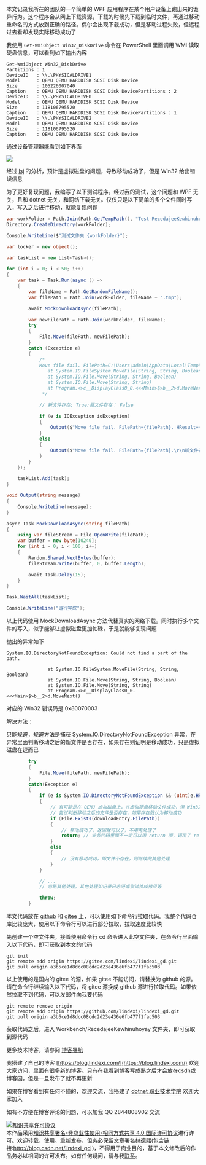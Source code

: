 
本文记录我所在的团队的一个简单的 WPF 应用程序在某个用户设备上跑出来的诡异行为。这个程序会从网上下载资源，下载的时候先下载到临时文件，再通过移动重命名的方式放到正确的路径。偶尔会出现下载成功，但是移动过程失败，但远程过去看却发现实际移动成功了

<!--more-->


<!-- CreateTime:2024/11/15 07:25:55 -->
<!-- 发布 -->
<!-- 博客 -->

我使用 `Get-WmiObject Win32_DiskDrive` 命令在 PowerShell 里面调用 WMI 读取硬盘信息，可以看到如下输出内容

```
Get-WmiObject Win32_DiskDrive
Partitions : 1
DeviceID   : \\.\PHYSICALDRIVE1
Model      : QEMU QEMU HARDDISK SCSI Disk Device
Size       : 105226007040
Caption    : QEMU QEMU HARDDISK SCSI Disk DevicePartitions : 2
DeviceID   : \\.\PHYSICALDRIVE0
Model      : QEMU QEMU HARDDISK SCSI Disk Device
Size       : 118106795520
Caption    : QEMU QEMU HARDDISK SCSI Disk DevicePartitions : 1
DeviceID   : \\.\PHYSICALDRIVE2
Model      : QEMU QEMU HARDDISK SCSI Disk Device
Size       : 118106795520
Caption    : QEMU QEMU HARDDISK SCSI Disk Device
```

通过设备管理器能看到如下界面

<!-- ![](image/记 QEMU 虚拟磁盘设备移动文件抛异常但实际移动成功/记 QEMU 虚拟磁盘设备移动文件抛异常但实际移动成功0.png) -->
![](http://cdn.lindexi.site/lindexi%2F202411142043157882.jpg)

经过 [lsj](https://blog.sdlsj.net/ ) 的分析，预计是虚拟磁盘的问题，导致移动成功了，但是 Win32 给出错误信息

为了更好复现问题，我编写了以下测试程序。经过我的测试，这个问题和 WPF 无关，且和 dotnet 无关，和网络下载无关。仅仅只是以下简单的多个文件同时写入，写入之后进行移动，就能复现问题

```csharp
var workFolder = Path.Join(Path.GetTempPath(), "Test-RecedajeeKewhinuhoyay");
Directory.CreateDirectory(workFolder);

Console.WriteLine($"测试文件夹 {workFolder}");

var locker = new object();

var taskList = new List<Task>();

for (int i = 0; i < 50; i++)
{
    var task = Task.Run(async () =>
    {
        var fileName = Path.GetRandomFileName();
        var filePath = Path.Join(workFolder, fileName + ".tmp");

        await MockDownloadAsync(filePath);

        var newFilePath = Path.Join(workFolder, fileName);
        try
        {
            File.Move(filePath, newFilePath);
        }
        catch (Exception e)
        {
            /*
            Move file fail. FilePath=C:\Users\admin\AppData\Local\Temp\Test-RecedajeeKewhinuhoyay\zvxau5gx.lmz.tmp. HResult=80070003;System.IO.DirectoryNotFoundException: Could not find a part of the path.
               at System.IO.FileSystem.MoveFile(String, String, Boolean)
               at System.IO.File.Move(String, String, Boolean)
               at System.IO.File.Move(String, String)
               at Program.<>c__DisplayClass0_0.<<<Main>$>b__2>d.MoveNext()
             */

            // 新文件存在: True;原文件存在： False

            if (e is IOException ioException)
            {
                Output($"Move file fail. FilePath={filePath}. HResult={ioException.HResult:X};\r\n新文件存在: {File.Exists(newFilePath)};原文件存在： {File.Exists(filePath)}\r\n{ioException}");
            }
            else
            {
                Output($"Move file fail. FilePath={filePath}.\r\n新文件存在: {File.Exists(newFilePath)};原文件存在： {File.Exists(filePath)}\r\n{e}");
            }
        }
    });

    taskList.Add(task);
}

void Output(string message)
{
    Console.WriteLine(message);
}

async Task MockDownloadAsync(string filePath)
{
    using var fileStream = File.OpenWrite(filePath);
    var buffer = new byte[10240];
    for (int i = 0; i < 100; i++)
    {
        Random.Shared.NextBytes(buffer);
        fileStream.Write(buffer, 0, buffer.Length);

        await Task.Delay(15);
    }
}

Task.WaitAll(taskList);

Console.WriteLine("运行完成");
```

以上代码使用 MockDownloadAsync 方法代替真实的网络下载。同时执行多个文件的写入，似乎能够让虚拟磁盘更加忙碌，于是就能够复现问题

抛出的异常如下

```
System.IO.DirectoryNotFoundException: Could not find a part of the path.

               at System.IO.FileSystem.MoveFile(String, String, Boolean)
               at System.IO.File.Move(String, String, Boolean)
               at System.IO.File.Move(String, String)
               at Program.<>c__DisplayClass0_0.<<<Main>$>b__2>d.MoveNext()
```

对应的 Win32 错误码是 0x80070003

解决方法：

只能规避，规避方法是捕获 System.IO.DirectoryNotFoundException 异常，在异常里面判断移动之后的新文件是否存在，如果存在则证明是移动成功，只是虚拟磁盘在逗而已

```csharp
        try
        {
            File.Move(filePath, newFilePath);
        }
        catch(Exception e)
        {
            if (e is System.IO.DirectoryNotFoundException && (uint)e.HResult == 0x80070003/*这个 0x80070003 是多余的判断，只是为了说明就是这种情况而已*/)
            {
                // 有可能是在 QEMU 虚拟磁盘上，在虚拟硬盘移动文件成功，但 Win32 返回失败
                // 尝试判断移动之后的文件是否存在，如果存在就认为移动成功
                if (File.Exists(downloadEntry.FilePath))
                {
                    // 移动成功了，返回就可以了，不用再处理了
                    return; // 业务代码里面不一定可以用 return 哦，调用了 return 将会结束方法了哦
                }
                else
                {
                    // 没有移动成功，即文件不存在，则继续的其他处理
                }
            }

            // ...
            // 忽略其他处理。其他处理如记录日志呀或尝试换成拷贝等

            throw;
        }
```

本文代码放在 [github](https://github.com/lindexi/lindexi_gd/tree/a3b5ce1d8dcc08cdc2d23e436e6fb477f1fac503/Workbench/RecedajeeKewhinuhoyay) 和 [gitee](https://gitee.com/lindexi/lindexi_gd/tree/a3b5ce1d8dcc08cdc2d23e436e6fb477f1fac503/Workbench/RecedajeeKewhinuhoyay) 上，可以使用如下命令行拉取代码。我整个代码仓库比较庞大，使用以下命令行可以进行部分拉取，拉取速度比较快

先创建一个空文件夹，接着使用命令行 cd 命令进入此空文件夹，在命令行里面输入以下代码，即可获取到本文的代码

```
git init
git remote add origin https://gitee.com/lindexi/lindexi_gd.git
git pull origin a3b5ce1d8dcc08cdc2d23e436e6fb477f1fac503
```

以上使用的是国内的 gitee 的源，如果 gitee 不能访问，请替换为 github 的源。请在命令行继续输入以下代码，将 gitee 源换成 github 源进行拉取代码。如果依然拉取不到代码，可以发邮件向我要代码

```
git remote remove origin
git remote add origin https://github.com/lindexi/lindexi_gd.git
git pull origin a3b5ce1d8dcc08cdc2d23e436e6fb477f1fac503
```

获取代码之后，进入 Workbench/RecedajeeKewhinuhoyay 文件夹，即可获取到源代码

更多技术博客，请参阅 [博客导航](https://blog.lindexi.com/post/%E5%8D%9A%E5%AE%A2%E5%AF%BC%E8%88%AA.html )


我搭建了自己的博客 [https://blog.lindexi.com/](https://blog.lindexi.com/) 欢迎大家访问，里面有很多新的博客。只有在我看到博客写成熟之后才会放在csdn或博客园，但是一旦发布了就不再更新

如果在博客看到有任何不懂的，欢迎交流，我搭建了 [dotnet 职业技术学院](https://t.me/dotnet_campus) 欢迎大家加入

如有不方便在博客评论的问题，可以加我 QQ 2844808902 交流

<a rel="license" href="http://creativecommons.org/licenses/by-nc-sa/4.0/"><img alt="知识共享许可协议" style="border-width:0" src="https://licensebuttons.net/l/by-nc-sa/4.0/88x31.png" /></a><br />本作品采用<a rel="license" href="http://creativecommons.org/licenses/by-nc-sa/4.0/">知识共享署名-非商业性使用-相同方式共享 4.0 国际许可协议</a>进行许可。欢迎转载、使用、重新发布，但务必保留文章署名[林德熙](http://blog.csdn.net/lindexi_gd)(包含链接:http://blog.csdn.net/lindexi_gd )，不得用于商业目的，基于本文修改后的作品务必以相同的许可发布。如有任何疑问，请与我[联系](mailto:lindexi_gd@163.com)。